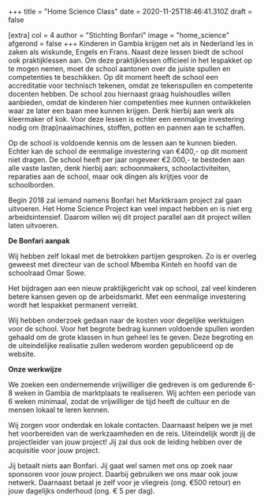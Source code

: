 +++
title = "Home Science Class"
date = 2020-11-25T18:46:41.310Z
draft = false

[extra]
col = 4
author = "Stichting Bonfari"
image = "home_science"
afgerond = false
+++
Kinderen in Gambia krijgen net als in Nederland les in zaken als wiskunde, Engels en Frans. Naast deze lessen biedt de school ook praktijklessen aan. Om deze praktijklessen officieel in het lespakket op te mogen nemen, moet de school aantonen over de juiste spullen en competenties te beschikken. Op dit moment heeft de school een accreditatie voor technisch tekenen, omdat ze tekenspullen en competente docenten hebben. De school zou hiernaast graag huishoudles willen aanbieden, omdat de kinderen hier competenties mee kunnen ontwikkelen waar ze later een baan mee kunnen krijgen. Denk hierbij aan werk als kleermaker of kok. Voor deze lessen is echter een eenmalige investering nodig om (trap)naaimachines, stoffen, potten en pannen aan te schaffen.

Op de school is voldoende kennis om de lessen aan te kunnen bieden. Echter kan de school de eenmalige investering van €400,- op dit moment niet dragen. De school heeft per jaar ongeveer €2.000,- te besteden aan alle vaste lasten, denk hierbij aan: schoonmakers, schoolactiviteiten, reparaties aan de school, maar ook dingen als krijtjes voor de schoolborden.

Begin 2018 zal iemand namens Bonfari het Marktkraam project zal gaan uitvoeren. Het Home Science Project kan veel impact hebben en is niet erg arbeidsintensief. Daarom willen wij dit project parallel aan dit project willen laten uitvoeren. 

**De Bonfari aanpak**

Wij hebben zelf lokaal met de betrokken partijen gesproken. Zo is er overleg geweest met directeur van de school Mbemba Kinteh en hoofd van de schoolraad Omar Sowe. 

Het bijdragen aan een nieuw praktijkgericht vak op school, zal veel kinderen betere kansen geven op de arbeidsmarkt. Met een eenmalige investering wordt het lespakket permanent verreikt.

Wij hebben onderzoek gedaan naar de kosten voor degelijke werktuigen voor de school. Voor het begrote bedrag kunnen voldoende spullen worden gehaald om de grote klassen in hun geheel les te geven. Deze begroting en de uiteindelijke realisatie zullen wederom worden gepubliceerd op de website. 

**Onze werkwijze**

We zoeken een ondernemende vrijwilliger die gedreven is om gedurende 6-8 weken in Gambia de marktplaats te realiseren. Wij achten een periode van 6 weken minimaal, zodat de vrijwilliger de tijd heeft de cultuur en de mensen lokaal te leren kennen.

Wij zorgen voor onderdak en lokale contacten. Daarnaast helpen we je met het voorbereiden van de werkzaamheden en de reis. Uiteindelijk wordt jij de projectleider van jouw project! Jij zal dus ook de leiding hebben over de acquisitie voor jouw project.

Jij betaalt niets aan Bonfari. Jij gaat wel samen met ons op zoek naar sponsoren voor jouw project. Daarbij gebruiken we ons maar ook jouw netwerk. Daarnaast betaal je zelf voor je vliegreis (ong. €500 retour) en jouw dagelijks onderhoud (ong. € 5 per dag).